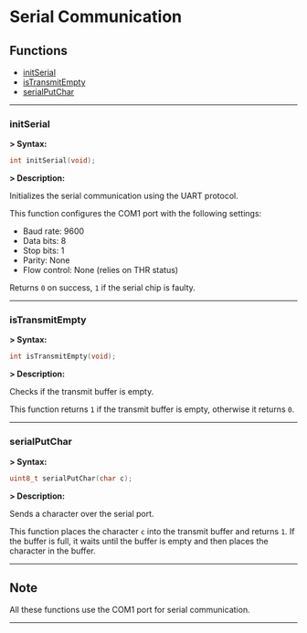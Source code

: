 # Serial Communication

## Functions

- [initSerial](#initserial)
- [isTransmitEmpty](#istransmitempty)
- [serialPutChar](#serialputchar)

---
### **initSerial**

**> Syntax:**
```c
int initSerial(void);
```

**> Description:**

Initializes the serial communication using the UART protocol.

This function configures the COM1 port with the following settings:  
- Baud rate: 9600  
- Data bits: 8  
- Stop bits: 1  
- Parity: None  
- Flow control: None (relies on THR status)

Returns `0` on success, `1` if the serial chip is faulty.  

---
### **isTransmitEmpty**

**> Syntax:**
```c
int isTransmitEmpty(void);
```

**> Description:**

Checks if the transmit buffer is empty.

This function returns `1` if the transmit buffer is empty, otherwise it returns `0`.

---
### **serialPutChar**

**> Syntax:**
```c
uint8_t serialPutChar(char c);
```

**> Description:**

Sends a character over the serial port.

This function places the character `c` into the transmit buffer and returns `1`. If the buffer is full, it waits until the buffer is empty and then places the character in the buffer.

---
## **Note**

All these functions use the COM1 port for serial communication.

---
